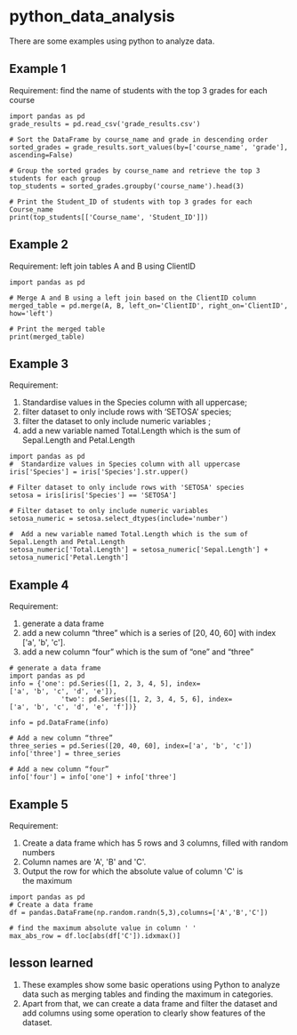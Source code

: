 # python_data_analysis

There are some examples using python to analyze data.


## Example 1
Requirement: find the name of students with the top 3 grades for each course

```
import pandas as pd
grade_results = pd.read_csv('grade_results.csv')

# Sort the DataFrame by course_name and grade in descending order
sorted_grades = grade_results.sort_values(by=['course_name', 'grade'], ascending=False)

# Group the sorted grades by course_name and retrieve the top 3 students for each group
top_students = sorted_grades.groupby('course_name').head(3)

# Print the Student_ID of students with top 3 grades for each Course_name
print(top_students[['Course_name', 'Student_ID']])
```


## Example 2
Requirement: left join tables A and B using ClientID

```
import pandas as pd

# Merge A and B using a left join based on the ClientID column
merged_table = pd.merge(A, B, left_on='ClientID', right_on='ClientID', how='left')

# Print the merged table
print(merged_table)
```

## Example 3
Requirement:
1) Standardise values in the Species column with all uppercase; 
2) filter dataset to only include rows with ‘SETOSA’ species; 
3) filter the dataset to only include numeric variables ;
4) add a new variable named Total.Length which is the sum of Sepal.Length and Petal.Length 

```
import pandas as pd
#  Standardize values in Species column with all uppercase
iris['Species'] = iris['Species'].str.upper()

# Filter dataset to only include rows with 'SETOSA' species
setosa = iris[iris['Species'] == 'SETOSA']

# Filter dataset to only include numeric variables
setosa_numeric = setosa.select_dtypes(include='number')

#  Add a new variable named Total.Length which is the sum of Sepal.Length and Petal.Length
setosa_numeric['Total.Length'] = setosa_numeric['Sepal.Length'] + setosa_numeric['Petal.Length']
```

## Example 4

Requirement: 
1. generate a data frame
2. add a new column “three” which is a series of [20, 40, 60] with index ['a', 'b', 'c'].
3. add a new column “four” which is the sum of “one” and “three”


```
# generate a data frame
import pandas as pd      
info = {'one': pd.Series([1, 2, 3, 4, 5], index=['a', 'b', 'c', 'd', 'e']),    
             'two': pd.Series([1, 2, 3, 4, 5, 6], index=['a', 'b', 'c', 'd', 'e', 'f'])}    
   
info = pd.DataFrame(info)

# Add a new column “three”
three_series = pd.Series([20, 40, 60], index=['a', 'b', 'c'])
info['three'] = three_series

# Add a new column “four”
info['four'] = info['one'] + info['three']

```


## Example 5

Requirement:
1. Create a data frame which has 5 rows and 3 columns, filled with random numbers
2. Column names are 'A', 'B' and 'C'.
3. Output the row for which the absolute value of column 'C' is the maximum

```
import pandas as pd
# Create a data frame
df = pandas.DataFrame(np.random.randn(5,3),columns=['A','B','C'])

# find the maximum absolute value in column ' '
max_abs_row = df.loc[abs(df['C']).idxmax()]

```



## lesson learned
1. These examples show some basic operations using Python to analyze data such as merging tables and finding the maximum in categories.
2. Apart from that, we can create a data frame and filter the dataset and add columns using some operation to clearly show features of the dataset.

